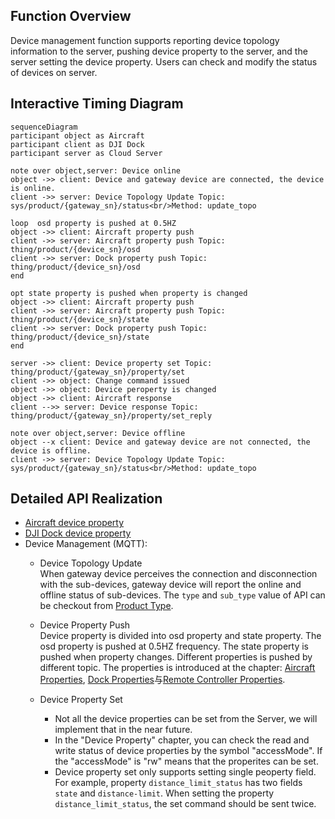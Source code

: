 ## Function Overview
Device management function supports reporting device topology information to the server, pushing device property to the server, and the server setting the device property. Users can check and modify the status of devices on server.


## Interactive Timing Diagram

```mermaid
sequenceDiagram
participant object as Aircraft
participant client as DJI Dock
participant server as Cloud Server

note over object,server: Device online
object ->> client: Device and gateway device are connected, the device is online.
client ->> server: Device Topology Update Topic: sys/product/{gateway_sn}/status<br/>Method: update_topo

loop  osd property is pushed at 0.5HZ
object ->> client: Aircraft property push
client ->> server: Aircraft property push Topic: thing/product/{device_sn}/osd
client ->> server: Dock property push Topic: thing/product/{device_sn}/osd
end

opt state property is pushed when property is changed
object ->> client: Aircraft property push
client ->> server: Aircraft property push Topic: thing/product/{device_sn}/state
client ->> server: Dock property push Topic: thing/product/{device_sn}/state
end

server ->> client: Device property set Topic: thing/product/{gateway_sn}/property/set
client ->> object: Change command issued
object ->> object: Device peroperty is changed
object ->> client: Aircraft response
client -->> server: Device response Topic: thing/product/{gateway_sn}/property/set_reply

note over object,server: Device offline
object --x client: Device and gateway device are not connected, the device is offline.
client ->> server: Device Topology Update Topic: sys/product/{gateway_sn}/status<br/>Method: update_topo

```

## Detailed API Realization
* [Aircraft device property](https://developer.dji.com/doc/cloud-api-tutorial/en/server-api-reference/mqtt/thing-model/drone/m30-series/properties.html)
* [DJI Dock device property](https://developer.dji.com/doc/cloud-api-tutorial/en/server-api-reference/mqtt/thing-model/gateway/dock/properties.html)
* Device Management (MQTT):
  * Device Topology Update<br/>
    When gateway device perceives the connection and disconnection with the sub-devices, gateway device will report the online and offline status of sub-devices. The `type` and `sub_type` value of API can be checkout from [Product Type](https://developer.dji.com/doc/cloud-api-tutorial/en/overview/product-support.html).

  * Device Property Push<br/>
    Device property is divided into osd property and state property. The osd property is pushed at 0.5HZ frequency. The state property is pushed when property changes. Different properties is pushed by different topic. The properties is introduced at the chapter: [Aircraft Properties](https://developer.dji.com/doc/cloud-api-tutorial/en/server-api-reference/mqtt/thing-model/drone/properties.html), [Dock Properties](https://developer.dji.com/doc/cloud-api-tutorial/en/server-api-reference/mqtt/thing-model/gateway/dock/properties.html)与[Remote Controller Properties](https://developer.dji.com/doc/cloud-api-tutorial/en/server-api-reference/mqtt/thing-model/gateway/remote-controller/properties.html).

  * Device Property Set<br/>
    * Not all the device properties can be set from the Server, we will implement that in the near future.
    * In the "Device Property" chapter, you can check the read and write status of device properties by the  symbol "accessMode". If the "accessMode" is "rw" means that the properites can be set.
    * Device property set only supports setting single peoperty field. For example, property `distance_limit_status` has two fields `state` and `distance-limit`. When setting the property `distance_limit_status`, the set command should be sent twice. 
